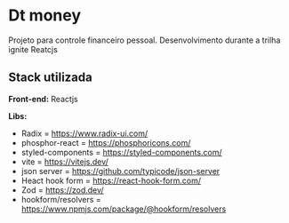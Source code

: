 # Dt money

Projeto para controle financeiro pessoal. Desenvolvimento durante a trilha ignite Reatcjs

## Stack utilizada

**Front-end:** Reactjs

**Libs:**

- Radix = https://www.radix-ui.com/
- phosphor-react = https://phosphoricons.com/
- styled-components = https://styled-components.com/
- vite = https://vitejs.dev/
- json server = https://github.com/typicode/json-server
- Heact hook form = https://react-hook-form.com/
- Zod = https://zod.dev/
- hookform/resolvers = https://www.npmjs.com/package/@hookform/resolvers
